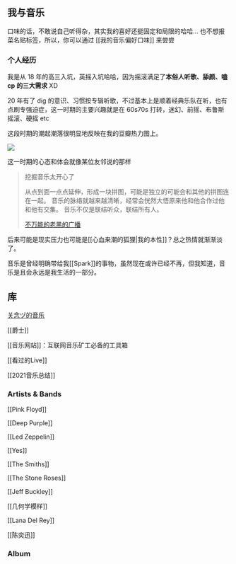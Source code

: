 
## 我与音乐

口味的话，不敢说自己听得杂，其实我的喜好还挺固定和局限的哈哈... 也不想报菜名贴标签，所以，你可以通过 [[我的音乐偏好口味]] 来尝尝

### 个人经历

我是从 18 年的高三入坑，英摇入坑哈哈，因为摇滚满足了**本俗人听歌、舔颜、嗑 cp 的三大需求** XD

20 年有了 dig 的意识、习惯按专辑听歌，不过基本上是顺着经典乐队在听，也有点刷专强迫症，这一时期的主要兴趣就是在 60s70s 打转，迷幻、前摇、布鲁斯摇滚、硬摇 etc 

这段时期的潮起潮落很明显地反映在我的豆瓣热力图上。

![](https://picture-guan.oss-cn-hangzhou.aliyuncs.com/20220816214025.png)

这一时期的心态和体会就像某位友邻说的那样

> 挖掘音乐太开心了 
> 
> 从点到面一点点延伸，形成一块拼图，可能是独立的可能会和其他的拼图连在一起。 音乐的脉络就越来越清晰，经常会恍然大悟原来他和他合作过他和他有交集。 音乐不仅是联结听众，联结所有人。
> 
> [不万能的老黑的广播](https://www.douban.com/people/190792378/status/3852594346/?_i=5609262263564d8&dt_dapp=1)


后来可能是现实压力也可能是[[心血来潮的狐狸|我的本性]]？总之热情就渐渐淡了。

音乐是曾经明确带给我[[Spark]]的事物，虽然现在或许已经不再，但我知道，音乐是且会永远是我生活的一部分。


## 库
[关念ヅ的音乐](https://music.douban.com/people/Gnblink/)

[[爵士]]

[[音乐网站]]：互联网音乐矿工必备的工具箱

[[看过的Live]]

[[2021音乐总结]]

### Artists & Bands
[[Pink Floyd]]

[[Deep Purple]]

[[Led Zeppelin]]

[[Yes]]

[[The Smiths]]

[[The Stone Roses]]

[[Jeff Buckley]]

[[几何学模样]]

[[Lana Del Rey]]

[[陈奕迅]]



### Album


